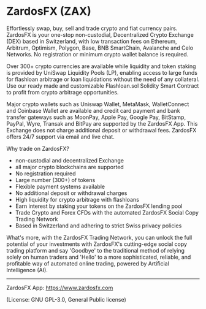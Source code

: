 # ZardosFX (ZAX)
Effortlessly swap, buy, sell and trade crypto and fiat currency pairs.
ZardosFX is your one-stop non-custodial, Decentralized Crypto Exchange (DEX) based in Switzerland, with low transaction fees on Ethereum, Arbitrum, Optimism, Polygon, Base, BNB SmartChain, Avalanche and Celo Networks. No registration or minimum crypto wallet balance is required.

Over 300+ crypto currencies are available while liquidity and token staking is provided by UniSwap Liquidity Pools (LP), enabling access to large funds for flashloan arbitrage or loan liquidations without the need of any collateral. Use our ready made and customizable Flashloan.sol Solidity Smart Contract to profit from crypto arbitrage opportunities.

Major crypto wallets such as Uniswap Wallet, MetaMask, WalletConnect and Coinbase Wallet are available and credit card payment and bank transfer gateways such as MoonPay, Apple Pay, Google Pay, BitStamp, PayPal, Wyre, Transak and BitPay are supported by the ZardosFX App. This Exchange does not charge additional deposit or withdrawal fees. ZardosFX offers 24/7 support via email and live chat. 

Why trade on ZardosFX?
- non-custodial and decentralized Exchange
- all major crypto blockchains are supported
- No registration required
- Large number (300+) of tokens
- Flexible payment systems available
- No additional deposit or withdrawal charges
- High liquidity for crypto arbitrage with flashloans
- Earn interest by staking your tokens on the ZardosFX lending pool
- Trade Crypto and Forex CFDs with the automated ZardosFX Social Copy Trading Network
- Based in Switzerland and adhering to strict Swiss privacy policies

What's more, with the ZardosFX Trading Network, you can unlock the full potential of your investments with ZardosFX's cutting-edge social copy trading platform and say 'Goodbye' to the traditional method of relying solely on human traders and 'Hello' to a more sophisticated, reliable, and profitable way of automated online trading, powered by Artificial Intelligence (AI).

____
ZardosFX App: https://www.zardosfx.com

(License: GNU GPL-3.0, General Public license)
